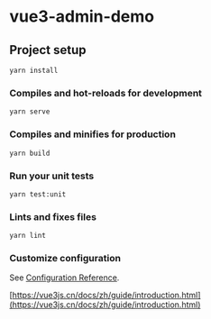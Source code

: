 <!--
 * @Date: 2020-12-01 15:02:12
 * @LastEditors: zhangyuge
 * @LastEditTime: 2020-12-01 16:37:55
 * @FilePath: \partd:\rf-dev\vue3-admin-demo\README.md
-->
# vue3-admin-demo

## Project setup
```
yarn install
```

### Compiles and hot-reloads for development
```
yarn serve
```

### Compiles and minifies for production
```
yarn build
```

### Run your unit tests
```
yarn test:unit
```

### Lints and fixes files
```
yarn lint
```

### Customize configuration
See [Configuration Reference](https://cli.vuejs.org/config/).

[https://vue3js.cn/docs/zh/guide/introduction.html](https://vue3js.cn/docs/zh/guide/introduction.html)